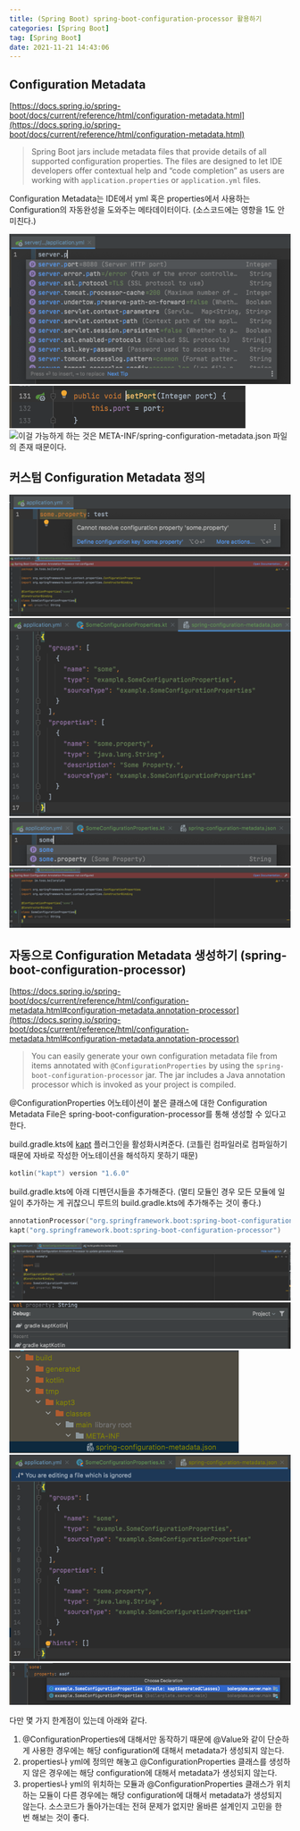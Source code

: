 ```yaml
---
title: (Spring Boot) spring-boot-configuration-processor 활용하기
categories: [Spring Boot]
tag: [Spring Boot]
date: 2021-11-21 14:43:06
---
```

## Configuration Metadata
[https://docs.spring.io/spring-boot/docs/current/reference/html/configuration-metadata.html](https://docs.spring.io/spring-boot/docs/current/reference/html/configuration-metadata.html)
> Spring Boot jars include metadata files that provide details of all supported configuration properties.
> The files are designed to let IDE developers offer contextual help and “code completion” as users are working with `application.properties` or `application.yml` files.

Configuration Metadata는 IDE에서 yml 혹은 properties에서 사용하는 Configuration의 자동완성을 도와주는 메타데이터이다. (소스코드에는 영향을 1도 안 미친다.)

![application.yml을 작성하다보면 spring 관련 configuration들은 자동완성이 잘 된다.](spring-boot-configuration-processor/configuration-metadata-auto-completion.png)
![해당 configuration에서 Command + B를 누르면 실제 Properties 클래스로 이동까지 된다.](spring-boot-configuration-processor/configuration-metadata-navigate.png)
![이걸 가능하게 하는 것은 META-INF/spring-configuration-metadata.json 파일의 존재 때문이다.](spring-boot-configuration-processor/spring-boot-configuration-metadata-json.png![img.png](img.png))

## 커스텀 Configuration Metadata 정의

![커스텀한 프로퍼티는 인식을 하지 못하는 것 같다.](spring-boot-configuration-processor/custom-property.png)
![Configuration Property 클래스에서도 Spring Boot Configuration Annotation Processor가 설정돼지 않았다고 한다.](spring-boot-configuration-processor/turn-off-spring-boot-configuration-processor.png)
![자동완성을 위해서는 resources/META-INF/spring-configuration-metadata.json을 작성하면 된다.](spring-boot-configuration-processor/custom-spring-boot-configuration-metadata-json.png)
![이제 자동완성 및 어떤 클래스에서 사용하고 있는지 추적까지 잘 된다.](spring-boot-configuration-processor/custom-property-auto-completion.png)
![네비게이션은 잘 되지만 아직까지도 Spring Boot Configuration Annotation Processor가 설정돼지 않았다고 보여준다.](spring-boot-configuration-processor/turn-off-spring-boot-configuration-processor.png)

## 자동으로 Configuration Metadata 생성하기 (spring-boot-configuration-processor)
[https://docs.spring.io/spring-boot/docs/current/reference/html/configuration-metadata.html#configuration-metadata.annotation-processor](https://docs.spring.io/spring-boot/docs/current/reference/html/configuration-metadata.html#configuration-metadata.annotation-processor)

> You can easily generate your own configuration metadata file from items annotated with `@ConfigurationProperties` by using the `spring-boot-configuration-processor` jar.
> The jar includes a Java annotation processor which is invoked as your project is compiled.

@ConfigurationProperties 어노테이션이 붙은 클래스에 대한 Configuration Metadata File은 spring-boot-configuration-processor를 통해 생성할 수 있다고 한다.

build.gradle.kts에 [kapt](https://kotlinlang.org/docs/kapt.html) 플러그인을 활성화시켜준다. (코틀린 컴파일러로 컴파일하기 때문에 자바로 작성한 어노테이션을 해석하지 못하기 때문)
```kotlin
kotlin("kapt") version "1.6.0"
```

build.gradle.kts에 아래 디펜던시들을 추가해준다. (멀티 모듈인 경우 모든 모듈에 일일이 추가하는 게 귀찮으니 루트의 build.gradle.kts에 추가해주는 것이 좋다.)
```kotlin
annotationProcessor("org.springframework.boot:spring-boot-configuration-processor")
kapt("org.springframework.boot:spring-boot-configuration-processor")
```

![생성된 metadata를 업데이트하려면 Spring Boot Configuration Annotation Processor를 다시 돌리라고 나온다. (하지만 몇 번이고 어노테이션 프로세서를 돌려도 해당 알림을 사라지지 않기 때문에 그냥 숨기는 걸 추천한다.)](spring-boot-configuration-processor/re-run-spring-boot-configuration-processor.png)
![Annotation Processor를 돌리려면 kaptKotlin 태스크를 실행시키면 된다. (자바 프로젝트에서는 compileJava 태스크를 실행시키면 된다.)](spring-boot-configuration-processor/run-gradle-kapt-task.png)
![annotation processor에 의해 메타데이터가 생성되었다.](spring-boot-configuration-processor/generated-configuration-metadata-json-location.png)
![description 같은 건 없지만 나름 쓸만하게 뽑혔다.](spring-boot-configuration-processor/generated-configuration-metadata-json.png)
![자동완성이나 네비게이션도 잘 된다.](spring-boot-configuration-processor/custom-property-navigate.png)

다만 몇 가지 한계점이 있는데 아래와 같다.

1. @ConfigurationProperties에 대해서만 동작하기 때문에 @Value와 같이 단순하게 사용한 경우에는 해당 configuration에 대해서 metadata가 생성되지 않는다.
2. properties나 yml에 정의만 해놓고 @ConfigurationProperties 클래스를 생성하지 않은 경우에는 해당 configuration에 대해서 metadata가 생성되지 않는다.
3. properties나 yml의 위치하는 모듈과 @ConfigurationProperties 클래스가 위치하는 모듈이 다른 경우에는 해당 configuration에 대해서 metadata가 생성되지 않는다. 소스코드가 돌아가는데는 전혀 문제가 없지만 올바른 설계인지 고민을 한 번 해보는 것이 좋다.
